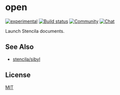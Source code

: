 # open

[![experimental](http://badges.github.io/stability-badges/dist/experimental.svg)](http://github.com/badges/stability-badges)
[![Build status](https://travis-ci.org/stencila/open.svg?branch=master)](https://travis-ci.org/stencila/open)
[![Community](https://img.shields.io/badge/join-community-green.svg)](https://community.stenci.la)
[![Chat](https://badges.gitter.im/stencila/stencila.svg)](https://gitter.im/stencila/stencila)

Launch Stencila documents.

## See Also
- [stencila/sibyl](https://github.com/stencila/sibyl)

## License
[MIT](https://tldrlegal.com/license/mit-license)
